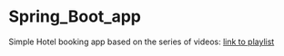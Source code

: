 # Spring_Boot_app
Simple Hotel booking app based on the series of videos:
[link to playlist](https://www.youtube.com/watch?v=SWcWY_CvoiM&list=PLVApX3evDwJ1i1KQYCcyS9hpSy_zOgU0Y&index=1)
